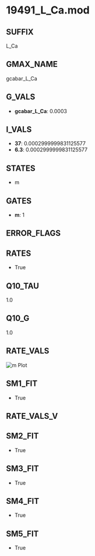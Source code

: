 # 19491_L_Ca.mod

## SUFFIX

L_Ca

## GMAX_NAME

gcabar_L_Ca

## G_VALS

- **gcabar_L_Ca**: 0.0003

## I_VALS

- **37**: 0.0002999999831125577
- **6.3**: 0.0002999999831125577

## STATES

- m

## GATES

- **m**: 1

## ERROR_FLAGS


## RATES

- True

## Q10_TAU

1.0

## Q10_G

1.0

## RATE_VALS

![m Plot](/Users/pbozelos/Dropbox/icg-Chai-Panos/supermodels/output_markdown_files/Ca/19491_L_Ca.mod/images/m.png)

## SM1_FIT

- True

## RATE_VALS_V

## SM2_FIT

- True

## SM3_FIT

- True

## SM4_FIT

- True

## SM5_FIT

- True

